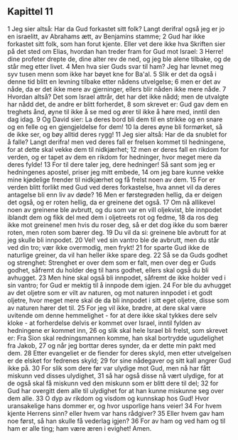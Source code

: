 ## Kapittel 11

1 Jeg sier altså: Har da Gud forkastet sitt folk? Langt derifra! også jeg er jo en israelitt, av Abrahams ætt, av Benjamins stamme;
2 Gud har ikke forkastet sitt folk, som han forut kjente. Eller vet dere ikke hva Skriften sier på det sted om Elias, hvordan han treder fram for Gud mot Israel:
3 Herre! dine profeter drepte de, dine alter rev de ned, og jeg ble alene tilbake, og de står meg etter livet.
4 Men hva sier Guds svar til ham? Jeg har levnet meg syv tusen menn som ikke har bøyet kne for Ba'al.
5 Slik er det da også i denne tid blitt en levning tilbake etter nådens utvelgelse;
6 men er det av nåde, da er det ikke mere av gjerninger, ellers blir nåden ikke mere nåde.
7 Hvordan altså? Det som Israel attrår, det har det ikke nådd; men de utvalgte har nådd det, de andre er blitt forherdet,
8 som skrevet er: Gud gav dem en treghets ånd, øyne til ikke å se med og ører til ikke å høre med, inntil den dag idag.
9 Og David sier: La deres bord bli dem til en strikke og en snare og en felle og en gjengjeldelse for dem!
10 la deres øyne bli formørket, så de ikke ser, og bøy alltid deres rygg!
11 Jeg sier altså: Har de da snublet for å falle? Langt derifra! men ved deres fall er frelsen kommet til hedningene, for at dette skal vekke dem til nidkjærhet;
12 men er deres fall en rikdom for verden, og er tapet av dem en rikdom for hedninger, hvor meget mere da deres fylde!
13 For til dere taler jeg, dere hedninger! Så sant som jeg er hedningenes apostel, priser jeg mitt embede,
14 om jeg bare kunne vekke mine kjødelige frender til nidkjærhet og få frelst noen av dem.
15 For er verden blitt forlikt med Gud ved deres forkastelse, hva annet vil da deres antagelse bli enn liv av døde?
16 Men er førstegrøden hellig, da er deigen det også, og er roten hellig, da er greinene det også.
17 Om nå allikevel noen av greinene ble avbrutt, og du som var en vill oljekvist, ble innpodet iblandt dem og fikk del med dem i oljetreets rot og fedme,
18 da ros deg ikke mot greinene! men hvis du roser deg, så er det dog ikke du som bærer roten, men roten som bærer deg.
19 Du vil da si: greinene ble avbrutt for at jeg skulle bli innpodet.
20 Vel! ved sin vantro ble de avbrutt, men du står ved din tro; vær ikke overmodig, men frykt!
21 for sparte Gud ikke de naturlige greiner, da vil han heller ikke spare deg.
22 Så se da Guds godhet og strenghet: Strenghet er over dem som er falt, men over deg er Guds godhet, såfremt du holder deg til hans godhet, ellers skal også du bli avhugget.
23 Men hine skal også bli innpodet, såfremt de ikke holder ved i sin vantro; for Gud er mektig til å innpode dem igjen.
24 For ble du avhugget av det oljetre som er vilt av naturen, og mot naturen innpodet i et godt oljetre, hvor meget mere skal de da bli innpodet i sitt eget oljetre, disse som av naturen hører det til.
25 For jeg vil ikke, brødre, at dere skal være uvitende om denne hemmelighet - for at dere ikke skal tykkes dere selv kloke - at forherdelse delvis er kommet over Israel, inntil fylden av hedningene er kommet inn,
26 og slik skal hele Israel bli frelst, som skrevet er: Fra Sion skal redningsmannen komme, han skal bortrydde ugudelighet fra Jakob,
27 og når jeg borttar deres synder, da er dette min pakt med dem.
28 Etter evangeliet er de fiender for deres skyld, men etter utvelgelsen er de elsket for fedrenes skyld;
29 for sine nådegaver og sitt kall angrer Gud ikke på.
30 For slik som dere før var ulydige mot Gud, men nå har fått miskunn ved disses ulydighet,
31 så har også disse nå vært ulydige, for at de også skal få miskunn ved den miskunn som er blitt dere til del;
32 for Gud har overgitt dem alle til ulydighet for at han kunne miskunne seg over dem alle.
33 O dyp av rikdom og visdom og kunnskap hos Gud! Hvor uransakelige hans dommer er, og hvor usporlige hans veier!
34 For hvem kjente Herrens sinn? eller hvem var hans rådgiver?
35 Eller hvem gav ham noe først, så han skulle få vederlag igjen?
36 For av ham og ved ham og til ham er alle ting; ham være æren i evighet! Amen.
